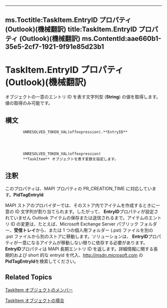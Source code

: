 

---
ms.Toctitle:TaskItem.EntryID プロパティ (Outlook)(機械翻訳)
title:TaskItem.EntryID プロパティ (Outlook)(機械翻訳)
ms.ContentId:aae660b1-35e5-2cf7-1921-9f91e85d23b1
---
# TaskItem.EntryID プロパティ (Outlook)(機械翻訳)




オブジェクトの一意のエントリ ID を表す文字列型 (**String**) の値を取得します。値の取得のみ可能です。

## 構文

            UNRESOLVED_TOKEN_VAL(offexpression).**EntryID**




            UNRESOLVED_TOKEN_VAL(offexpression)
            **TaskItem** オブジェクトを表す変数を指定します。



## 注釈
このプロパティは、MAPI プロパティの PR_CREATION_TIME に対応しています。**PidTagEntryId**



MAPI ストアのプロバイダーでは、そのストア内でアイテムを作成するときに一意の ID 文字列が割り当てられます。したがって、 **EntryID**プロパティが設定されていません Outlook アイテムの保存または送信されるまで。アイテムのエントリ ID の変更は、たとえば、Microsoft Exchange Server パブリック フォルダー、**受信トレイ**から、または 1 つの個人用フォルダー (.pst) ファイルを別の .pst ファイルから別のストアに移動します。ソリューションは、 **EntryID**プロパティが一意になるアイテムが移動しない限りに依存する必要があります。**EntryID**プロパティは MAPI 長期エントリ ID を返します。詳細情報に関する長期的および short 的な entryid を代入、http://msdn.microsoft.com の**PidTagEntryId**を検索してください。



## Related Topics

[TaskItem オブジェクトのメンバー](97234a76-2fc5-bbe4-2e14-25ae18694fc9.md)

[TaskItem オブジェクトの場合](5df8cfa5-5460-a5a1-a130-ba5bca1a0091.md)




